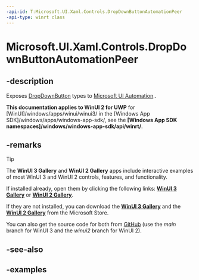 ```yaml
---
-api-id: T:Microsoft.UI.Xaml.Controls.DropDownButtonAutomationPeer
-api-type: winrt class
---
```

<!-- Class syntax.
public class DropDownButtonAutomationPeer : ButtonAutomationPeer, ButtonAutomationPeer, IExpandCollapseProvider
-->

# Microsoft.UI.Xaml.Controls.DropDownButtonAutomationPeer

## -description

Exposes [DropDownButton](dropdownbutton.md) types to [Microsoft UI Automation](/windows/win32/winauto/entry-uiauto-win32)..

**This documentation applies to WinUI 2 for UWP** for [WinUI]/windows/apps/winui/winui3/ in the [Windows App SDK]/windows/apps/windows-app-sdk/, see the **[Windows App SDK namespaces]/windows/windows-app-sdk/api/winrt/**.

## -remarks

> [!TIP]
> The **WinUI 3 Gallery** and **WinUI 2 Gallery** apps include interactive examples of most WinUI 3 and WinUI 2 controls, features, and functionality.
>
> If installed already, open them by clicking the following links: [**WinUI 3 Gallery**](winui3gallery:/item/AutomationProperties) or [**WinUI 2 Gallery**](winui2gallery:/item/AutomationProperties).
>
> If they are not installed, you can download the [**WinUI 3 Gallery**](https://www.microsoft.com/store/productId/9P3JFPWWDZRC) and the [**WinUI 2 Gallery**](https://www.microsoft.com/store/productId/9MSVH128X2ZT) from the Microsoft Store.
>
> You can also get the source code for both from [GitHub](https://github.com/Microsoft/WinUI-Gallery) (use the *main* branch for WinUI 3 and the *winui2* branch for WinUI 2).

## -see-also

## -examples
